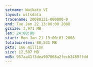 ```yaml
---
setname: Waikato VI
layout: witsdata
tracename: 20080121-000000-0
end: Tue Jan 22 13:00:00 2008
gzsize: 3,971 MB
len: 24:00:00
start: Mon Jan 21 13:00:01 2008
totalwirelen: 88,531 MB
pkts: 166 million
size: 12,507 MB
md5: 957aa41f3dea907068a2fecb2489ffdd
---
```

